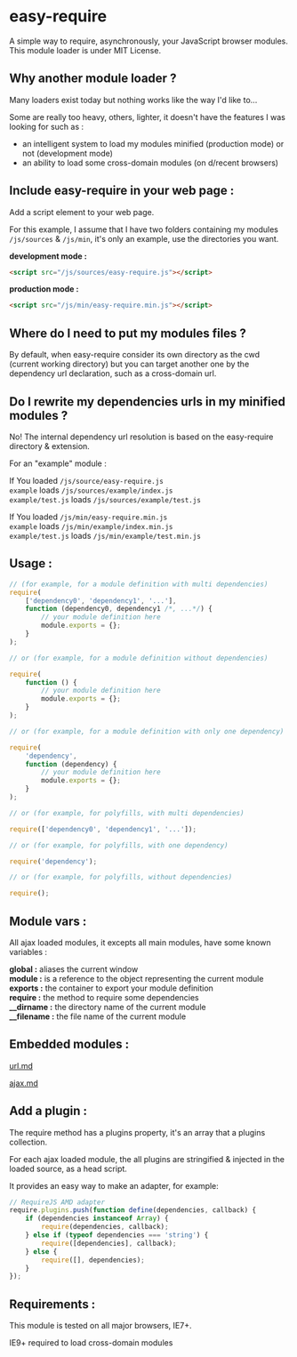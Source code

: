 easy-require
============

A simple way to require, asynchronously, your JavaScript browser modules.<br />
This module loader is under MIT License.


Why another module loader ?
---------------------------

Many loaders exist today but nothing works like the way I'd like to...

Some are really too heavy, others, lighter, it doesn't have the features I was looking for such as :
- an intelligent system to load my modules minified (production mode) or not (development mode)
- an ability to load some cross-domain modules (on d/recent browsers)


Include easy-require in your web page :
---------------------------------------

Add a script element to your web page.

For this example, I assume that I have two folders containing my modules `/js/sources` & `/js/min`, it's only an example, use the directories you want.

<b>development mode :</b>
```HTML
<script src="/js/sources/easy-require.js"></script>
```

<b>production mode :</b>
```HTML
<script src="/js/min/easy-require.min.js"></script>
```


Where do I need to put my modules files ?
-----------------------------------------

By default, when easy-require consider its own directory as the cwd (current working directory) but you can target another one by the dependency url declaration, such as a cross-domain url.


Do I rewrite my dependencies urls in my minified modules ?
---------------------------------------------------------

No! The internal dependency url resolution is based on the easy-require directory & extension.

For an "example" module :

If You loaded `/js/source/easy-require.js`<br />
`example` loads `/js/sources/example/index.js`<br />
`example/test.js` loads `/js/sources/example/test.js`

If You loaded `/js/min/easy-require.min.js`<br />
`example` loads `/js/min/example/index.min.js`<br />
`example/test.js` loads `/js/min/example/test.min.js`<br />


Usage :
-------

```JavaScript
// (for example, for a module definition with multi dependencies)
require(
    ['dependency0', 'dependency1', '...'],
    function (dependency0, dependency1 /*, ...*/) {
        // your module definition here
        module.exports = {};
    }
);

// or (for example, for a module definition without dependencies)

require(
    function () {
        // your module definition here
        module.exports = {};
    }
);

// or (for example, for a module definition with only one dependency)

require(
    'dependency',
    function (dependency) {
        // your module definition here
        module.exports = {};
    }
);

// or (for example, for polyfills, with multi dependencies)

require(['dependency0', 'dependency1', '...']);

// or (for example, for polyfills, with one dependency)

require('dependency');

// or (for example, for polyfills, without dependencies)

require();
```


Module vars<a name="module-vars"></a> :
-------------

All ajax loaded modules, it excepts all main modules, have some known variables :

<b>global :</b> aliases the current window<br />
<b>module :</b> is a reference to the object representing the current module<br />
<b>exports :</b> the container to export your module definition<br />
<b>require :</b> the method to require some dependencies<br />
<b>__dirname :</b> the directory name of the current module<br />
<b>__filename :</b> the file name of the current module



Embedded modules :
------------------

<a href="./url.md#url">url.md</a>

<a href="./ajax.md#ajax">ajax.md</a>


Add a plugin :
--------------

The require method has a plugins property, it's an array that a plugins collection.

For each ajax loaded module, the all plugins are stringified & injected in the loaded source, as a head script.

It provides an easy way to make an adapter, for example:

```JavaScript
// RequireJS AMD adapter
require.plugins.push(function define(dependencies, callback) {
    if (dependencies instanceof Array) {
        require(dependencies, callback);
    } else if (typeof dependencies === 'string') {
        require([dependencies], callback);
    } else {
        require([], dependencies);
    }
});
```


Requirements :
--------------

This module is tested on all major browsers, IE7+.

IE9+ required to load cross-domain modules
